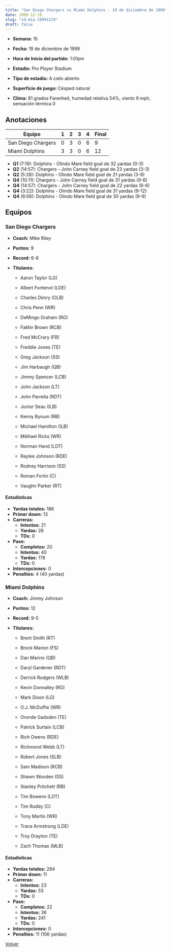 ```yaml
---
title: "San Diego Chargers vs Miami Dolphins - 19 de diciembre de 1999"
date: 1999-12-19
slug: "sd-mia-19991219"
draft: false
---
```


* **Semana:** 15
* **Fecha:** 19 de diciembre de 1999

* **Hora de Inicio del partido:** 1:01pm
* **Estadio:** Pro Player Stadium
* **Tipo de estadio:** A cielo abierto
* **Superficie de juego:** Césped natural
* **Clima:** 81 grados Farenheit, humedad relativa 54%, viento 9 mph, sensación térmica 0





## Anotaciones
| Equipo | 1 | 2 | 3 | 4 | Final |
|--------|---|---|---|---|-------|
| San Diego Chargers  | 0 | 3 | 0 | 6  | 9 |
| Miami Dolphins  | 3 | 3 | 0 | 6  | 12 |
* **Q1** (7:19): Dolphins - Olindo Mare field goal de 32 yardas (0-3)
* **Q2** (14:57): Chargers - John Carney field goal de 23 yardas (3-3)
* **Q2** (5:28): Dolphins - Olindo Mare field goal de 21 yardas (3-6)
* **Q4** (10:11): Chargers - John Carney field goal de 31 yardas (9-6)
* **Q4** (14:57): Chargers - John Carney field goal de 22 yardas (6-6)
* **Q4** (3:22): Dolphins - Olindo Mare field goal de 31 yardas (9-12)
* **Q4** (6:06): Dolphins - Olindo Mare field goal de 30 yardas (9-9)


## Equipos


### San Diego Chargers
* **Coach:** Mike Riley
* **Puntos:** 9
* **Record:** 6-8
* **Titulares:** 

  * Aaron Taylor (LG) 

  * Albert Fontenot (LDE) 

  * Charles Dimry (OLB) 

  * Chris Penn (WR) 

  * DeMingo Graham (RG) 

  * Fakhir Brown (RCB) 

  * Fred McCrary (FB) 

  * Freddie Jones (TE) 

  * Greg Jackson (SS) 

  * Jim Harbaugh (QB) 

  * Jimmy Spencer (LCB) 

  * John Jackson (LT) 

  * John Parrella (RDT) 

  * Junior Seau (ILB) 

  * Kenny Bynum (RB) 

  * Michael Hamilton (ILB) 

  * Mikhael Ricks (WR) 

  * Norman Hand (LDT) 

  * Raylee Johnson (RDE) 

  * Rodney Harrison (SS) 

  * Roman Fortin (C) 

  * Vaughn Parker (RT) 

#### Estadísticas
* **Yardas totales:** 186
* **Primer down:** 13
* **Carreras:**
  * **Intentos:** 21
  * **Yardas:** 26
  * **TDs:** 0
* **Pase:**
  * **Completos:** 20
  * **Intentos:** 40
  * **Yardas:** 178
  * **TDs:** 0
* **Intercepciones:** 0
* **Penalties:** 4 (40 yardas)

### Miami Dolphins
* **Coach:** Jimmy Johnson
* **Puntos:** 12
* **Record:** 9-5
* **Titulares:** 

  * Brent Smith (RT) 

  * Brock Marion (FS) 

  * Dan Marino (QB) 

  * Daryl Gardener (RDT) 

  * Derrick Rodgers (WLB) 

  * Kevin Donnalley (RG) 

  * Mark Dixon (LG) 

  * O.J. McDuffie (WR) 

  * Oronde Gadsden (TE) 

  * Patrick Surtain (LCB) 

  * Rich Owens (RDE) 

  * Richmond Webb (LT) 

  * Robert Jones (SLB) 

  * Sam Madison (RCB) 

  * Shawn Wooden (SS) 

  * Stanley Pritchett (RB) 

  * Tim Bowens (LDT) 

  * Tim Ruddy (C) 

  * Tony Martin (WR) 

  * Trace Armstrong (LDE) 

  * Troy Drayton (TE) 

  * Zach Thomas (MLB) 

#### Estadísticas
* **Yardas totales:** 284
* **Primer down:** 11
* **Carreras:**
  * **Intentos:** 23
  * **Yardas:** 53
  * **TDs:** 0
* **Pase:**
  * **Completos:** 22
  * **Intentos:** 36
  * **Yardas:** 241
  * **TDs:** 0
* **Intercepciones:** 0
* **Penalties:** 11 (106 yardas)


[Volver](/historia/1999)
